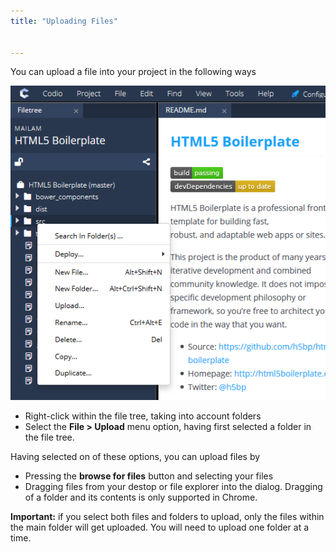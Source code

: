 ```yaml
---
title: "Uploading Files"


---
```


You can upload a file into your project in the following ways

<img alt="show" src="/img/right-click.png" class="simple"/>

- Right-click within the file tree, taking into account folders
- Select the **File > Upload** menu option, having first selected a folder in the file tree.

Having selected on of these options, you can upload files by

- Pressing the **browse for files** button and selecting your files
- Dragging files from your destop or file explorer into the dialog. Dragging of a folder and its contents is only supported in Chrome.

**Important:** if you select both files and folders to upload, only the files within the main folder will get uploaded. You will need to upload one folder at a time.
